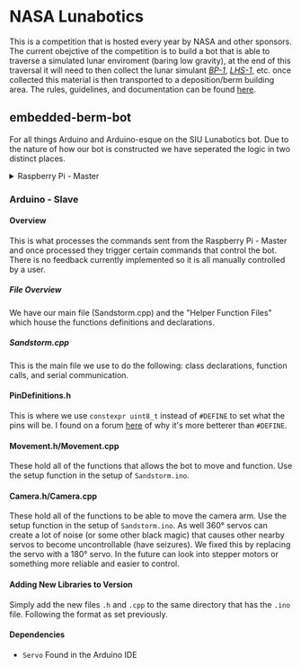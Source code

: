 # NASA Lunabotics

This is a competition that is hosted every year by NASA and other sponsors. The current obejctive of the competition is to build a bot that is able to traverse a simulated lunar enviroment (baring low gravity), at the end of this traversal it will need to then collect the lunar simulant *[BP-1](https://ares.jsc.nasa.gov/projects/simulants/bp-1.html)*, *[LHS-1](https://spaceresourcetech.com/products/lhs-1-lunar-highlands-simulant)*, etc. once collected this material is then transported to a deposition/berm building area. The rules, guidelines, and documentation can be found [here](https://www.nasa.gov/learning-resources/lunabotics-challenge/).

## embedded-berm-bot

For all things Arduino and Arduino-esque on the SIU Lunabotics bot. 
Due to the nature of how our bot is constructed we have seperated the logic in two distinct places. 
<details>
  <summary>Raspberry Pi - Master</summary>
  
  This will control the Arduino and tells it what to do along with communicating to the user. There is a more detailed description of how it works [here](https://github.com/SIU-Robotics/moondawg-ros). All that needs to be known for the Arduino side is that it will send data over Serial which is then parsed into usable bits for us to send to `commandProccessing` that will call specific functions and give it the data needed.
  
</details>

### Arduino - Slave

#### Overview
  
This is what processes the commands sent from the Raspberry Pi - Master and once processed they trigger certain commands that control the bot. There is no feedback currently implemented so it is all manually controlled by a user. 

##### File Overview

We have our main file (Sandstorm.cpp) and the "Helper Function Files" which house the functions definitions and declarations.

##### Sandstorm.cpp

This is the main file we use to do the following: class declarations, function calls, and serial communication.

#### PinDefinitions.h

This is where we use `constexpr uint8_t` instead of `#DEFINE` to set what the pins will be. I found on a forum [here](https://stackoverflow.com/questions/42388077/when-should-i-prefer-constexpr-variables-over-macros/42388687#42388687) of why it's more betterer than `#DEFINE`.

#### Movement.h/Movement.cpp

These hold all of the functions that allows the bot to move and function. Use the setup function in the setup of `Sandstorm.ino`.

#### Camera.h/Camera.cpp

These hold all of the functions to be able to move the camera arm. Use the setup function in the setup of `Sandstorm.ino`. As well 360&deg; servos can create a lot of noise (or some other black magic) that causes other nearby servos to become uncontrollable (have seizures). We fixed this by replacing the servo with a 180&deg; servo. In the future can look into stepper motors or something more reliable and easier to control.

#### Adding New Libraries to Version

Simply add the new files `.h` and `.cpp` to the same directory that has the `.ino` file. Following the format as set previously.

#### Dependencies

- `Servo` Found in the Arduino IDE
